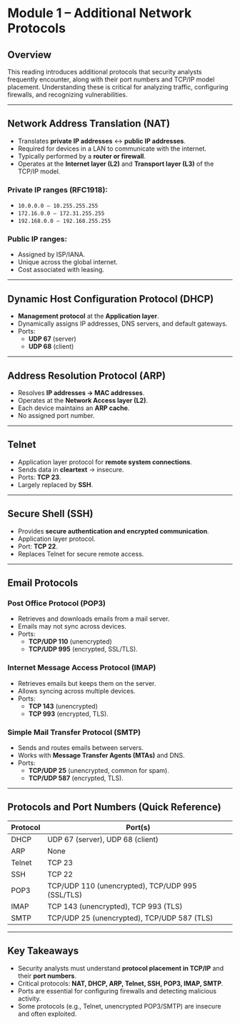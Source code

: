 # Module 1 – Additional Network Protocols

## Overview
This reading introduces additional protocols that security analysts frequently encounter, along with their port numbers and TCP/IP model placement. Understanding these is critical for analyzing traffic, configuring firewalls, and recognizing vulnerabilities.

---

## Network Address Translation (NAT)
- Translates **private IP addresses** ↔ **public IP addresses**.  
- Required for devices in a LAN to communicate with the internet.  
- Typically performed by a **router or firewall**.  
- Operates at the **Internet layer (L2)** and **Transport layer (L3)** of the TCP/IP model.  

### Private IP ranges (RFC1918):
- `10.0.0.0 – 10.255.255.255`  
- `172.16.0.0 – 172.31.255.255`  
- `192.168.0.0 – 192.168.255.255`  

### Public IP ranges:
- Assigned by ISP/IANA.  
- Unique across the global internet.  
- Cost associated with leasing.  

---

## Dynamic Host Configuration Protocol (DHCP)
- **Management protocol** at the **Application layer**.  
- Dynamically assigns IP addresses, DNS servers, and default gateways.  
- Ports:  
  - **UDP 67** (server)  
  - **UDP 68** (client)  

---

## Address Resolution Protocol (ARP)
- Resolves **IP addresses → MAC addresses**.  
- Operates at the **Network Access layer (L2)**.  
- Each device maintains an **ARP cache**.  
- No assigned port number.  

---

## Telnet
- Application layer protocol for **remote system connections**.  
- Sends data in **cleartext** → insecure.  
- Ports: **TCP 23**.  
- Largely replaced by **SSH**.  

---

## Secure Shell (SSH)
- Provides **secure authentication and encrypted communication**.  
- Application layer protocol.  
- Port: **TCP 22**.  
- Replaces Telnet for secure remote access.  

---

## Email Protocols

### Post Office Protocol (POP3)
- Retrieves and downloads emails from a mail server.  
- Emails may not sync across devices.  
- Ports:  
  - **TCP/UDP 110** (unencrypted)  
  - **TCP/UDP 995** (encrypted, SSL/TLS).  

### Internet Message Access Protocol (IMAP)
- Retrieves emails but keeps them on the server.  
- Allows syncing across multiple devices.  
- Ports:  
  - **TCP 143** (unencrypted)  
  - **TCP 993** (encrypted, TLS).  

### Simple Mail Transfer Protocol (SMTP)
- Sends and routes emails between servers.  
- Works with **Message Transfer Agents (MTAs)** and DNS.  
- Ports:  
  - **TCP/UDP 25** (unencrypted, common for spam).  
  - **TCP/UDP 587** (encrypted, TLS).  

---

## Protocols and Port Numbers (Quick Reference)

| Protocol | Port(s) |
|----------|---------|
| DHCP     | UDP 67 (server), UDP 68 (client) |
| ARP      | None |
| Telnet   | TCP 23 |
| SSH      | TCP 22 |
| POP3     | TCP/UDP 110 (unencrypted), TCP/UDP 995 (SSL/TLS) |
| IMAP     | TCP 143 (unencrypted), TCP 993 (TLS) |
| SMTP     | TCP/UDP 25 (unencrypted), TCP/UDP 587 (TLS) |

---

## Key Takeaways
- Security analysts must understand **protocol placement in TCP/IP** and their **port numbers**.  
- Critical protocols: **NAT, DHCP, ARP, Telnet, SSH, POP3, IMAP, SMTP**.  
- Ports are essential for configuring firewalls and detecting malicious activity.  
- Some protocols (e.g., Telnet, unencrypted POP3/SMTP) are insecure and often exploited.  

